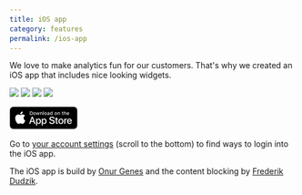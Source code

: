 ```yaml
---
title: iOS app
category: features
permalink: /ios-app
---
```


We love to make analytics fun for our customers. That's why we created an iOS app that includes nice looking widgets.

<a style="text-decoration: none;" href="https://apps.apple.com/app/simple-analytics-official/id1557606617"><img style="width: 24%;" src="https://assets.simpleanalytics.com/images/docs/ios-app/ios-app-1.jpg" class="border" /> <img style="width: 24%;" src="https://assets.simpleanalytics.com/images/docs/ios-app/ios-app-2.jpg" class="border" /> <img style="width: 24%;" src="https://assets.simpleanalytics.com/images/docs/ios-app/ios-app-3.jpg" class="border" /> <img style="width: 24%;" src="https://assets.simpleanalytics.com/images/docs/ios-app/ios-app-4.jpg" class="border" /></a>

<a href="https://apps.apple.com/app/simple-analytics-official/id1557606617"><img src="/images/app-store-badge.svg" style="height: 40px;" rel="noreferrer noopener nofollow" alt="App Store Badge" /></a>

Go to [your account settings](https://simpleanalytics.com/account) (scroll to the bottom) to find ways to login into the iOS app.

The iOS app is build by [Onur Genes](https://onurgenes.com/?utm_source=simpleanalytics.com) and the content blocking by [Frederik Dudzik](https://dudzik.co/?utm_source=simpleanalytics.com).
